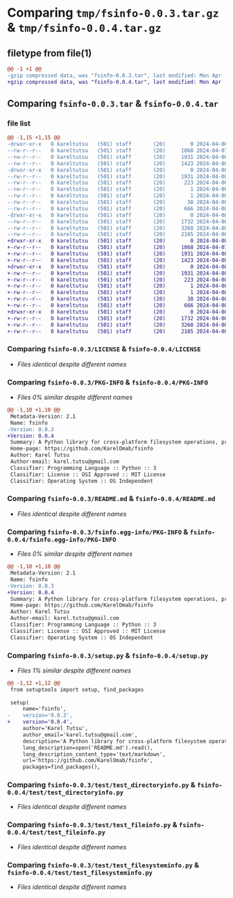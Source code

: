 # Comparing `tmp/fsinfo-0.0.3.tar.gz` & `tmp/fsinfo-0.0.4.tar.gz`

## filetype from file(1)

```diff
@@ -1 +1 @@
-gzip compressed data, was "fsinfo-0.0.3.tar", last modified: Mon Apr  8 02:02:21 2024, max compression
+gzip compressed data, was "fsinfo-0.0.4.tar", last modified: Mon Apr  8 03:48:48 2024, max compression
```

## Comparing `fsinfo-0.0.3.tar` & `fsinfo-0.0.4.tar`

### file list

```diff
@@ -1,15 +1,15 @@
-drwxr-xr-x   0 kareltutsu   (501) staff       (20)        0 2024-04-08 02:02:21.082212 fsinfo-0.0.3/
--rw-r--r--   0 kareltutsu   (501) staff       (20)     1068 2024-04-07 21:12:40.000000 fsinfo-0.0.3/LICENSE
--rw-r--r--   0 kareltutsu   (501) staff       (20)     1931 2024-04-08 02:02:21.081793 fsinfo-0.0.3/PKG-INFO
--rw-r--r--   0 kareltutsu   (501) staff       (20)     1423 2024-04-08 02:02:14.000000 fsinfo-0.0.3/README.md
-drwxr-xr-x   0 kareltutsu   (501) staff       (20)        0 2024-04-08 02:02:21.081348 fsinfo-0.0.3/fsinfo.egg-info/
--rw-r--r--   0 kareltutsu   (501) staff       (20)     1931 2024-04-08 02:02:21.000000 fsinfo-0.0.3/fsinfo.egg-info/PKG-INFO
--rw-r--r--   0 kareltutsu   (501) staff       (20)      223 2024-04-08 02:02:21.000000 fsinfo-0.0.3/fsinfo.egg-info/SOURCES.txt
--rw-r--r--   0 kareltutsu   (501) staff       (20)        1 2024-04-08 02:02:21.000000 fsinfo-0.0.3/fsinfo.egg-info/dependency_links.txt
--rw-r--r--   0 kareltutsu   (501) staff       (20)        1 2024-04-08 02:02:21.000000 fsinfo-0.0.3/fsinfo.egg-info/top_level.txt
--rw-r--r--   0 kareltutsu   (501) staff       (20)       38 2024-04-08 02:02:21.082314 fsinfo-0.0.3/setup.cfg
--rw-r--r--   0 kareltutsu   (501) staff       (20)      666 2024-04-08 02:02:18.000000 fsinfo-0.0.3/setup.py
-drwxr-xr-x   0 kareltutsu   (501) staff       (20)        0 2024-04-08 02:02:21.080581 fsinfo-0.0.3/test/
--rw-r--r--   0 kareltutsu   (501) staff       (20)     1732 2024-04-08 01:32:47.000000 fsinfo-0.0.3/test/test_directoryinfo.py
--rw-r--r--   0 kareltutsu   (501) staff       (20)     3268 2024-04-08 01:32:47.000000 fsinfo-0.0.3/test/test_fileinfo.py
--rw-r--r--   0 kareltutsu   (501) staff       (20)     2185 2024-04-08 01:34:02.000000 fsinfo-0.0.3/test/test_filesysteminfo.py
+drwxr-xr-x   0 kareltutsu   (501) staff       (20)        0 2024-04-08 03:48:48.257102 fsinfo-0.0.4/
+-rw-r--r--   0 kareltutsu   (501) staff       (20)     1068 2024-04-07 21:12:40.000000 fsinfo-0.0.4/LICENSE
+-rw-r--r--   0 kareltutsu   (501) staff       (20)     1931 2024-04-08 03:48:48.256672 fsinfo-0.0.4/PKG-INFO
+-rw-r--r--   0 kareltutsu   (501) staff       (20)     1423 2024-04-08 02:02:14.000000 fsinfo-0.0.4/README.md
+drwxr-xr-x   0 kareltutsu   (501) staff       (20)        0 2024-04-08 03:48:48.256106 fsinfo-0.0.4/fsinfo.egg-info/
+-rw-r--r--   0 kareltutsu   (501) staff       (20)     1931 2024-04-08 03:48:48.000000 fsinfo-0.0.4/fsinfo.egg-info/PKG-INFO
+-rw-r--r--   0 kareltutsu   (501) staff       (20)      223 2024-04-08 03:48:48.000000 fsinfo-0.0.4/fsinfo.egg-info/SOURCES.txt
+-rw-r--r--   0 kareltutsu   (501) staff       (20)        1 2024-04-08 03:48:48.000000 fsinfo-0.0.4/fsinfo.egg-info/dependency_links.txt
+-rw-r--r--   0 kareltutsu   (501) staff       (20)        1 2024-04-08 03:48:48.000000 fsinfo-0.0.4/fsinfo.egg-info/top_level.txt
+-rw-r--r--   0 kareltutsu   (501) staff       (20)       38 2024-04-08 03:48:48.257211 fsinfo-0.0.4/setup.cfg
+-rw-r--r--   0 kareltutsu   (501) staff       (20)      666 2024-04-08 03:48:40.000000 fsinfo-0.0.4/setup.py
+drwxr-xr-x   0 kareltutsu   (501) staff       (20)        0 2024-04-08 03:48:48.255117 fsinfo-0.0.4/test/
+-rw-r--r--   0 kareltutsu   (501) staff       (20)     1732 2024-04-08 01:32:47.000000 fsinfo-0.0.4/test/test_directoryinfo.py
+-rw-r--r--   0 kareltutsu   (501) staff       (20)     3268 2024-04-08 01:32:47.000000 fsinfo-0.0.4/test/test_fileinfo.py
+-rw-r--r--   0 kareltutsu   (501) staff       (20)     2185 2024-04-08 01:34:02.000000 fsinfo-0.0.4/test/test_filesysteminfo.py
```

### Comparing `fsinfo-0.0.3/LICENSE` & `fsinfo-0.0.4/LICENSE`

 * *Files identical despite different names*

### Comparing `fsinfo-0.0.3/PKG-INFO` & `fsinfo-0.0.4/PKG-INFO`

 * *Files 0% similar despite different names*

```diff
@@ -1,10 +1,10 @@
 Metadata-Version: 2.1
 Name: fsinfo
-Version: 0.0.3
+Version: 0.0.4
 Summary: A Python library for cross-platform filesystem operations, providing classes for handling files and directories.
 Home-page: https://github.com/KarelOmab/fsinfo
 Author: Karel Tutsu
 Author-email: karel.tutsu@gmail.com
 Classifier: Programming Language :: Python :: 3
 Classifier: License :: OSI Approved :: MIT License
 Classifier: Operating System :: OS Independent
```

### Comparing `fsinfo-0.0.3/README.md` & `fsinfo-0.0.4/README.md`

 * *Files identical despite different names*

### Comparing `fsinfo-0.0.3/fsinfo.egg-info/PKG-INFO` & `fsinfo-0.0.4/fsinfo.egg-info/PKG-INFO`

 * *Files 0% similar despite different names*

```diff
@@ -1,10 +1,10 @@
 Metadata-Version: 2.1
 Name: fsinfo
-Version: 0.0.3
+Version: 0.0.4
 Summary: A Python library for cross-platform filesystem operations, providing classes for handling files and directories.
 Home-page: https://github.com/KarelOmab/fsinfo
 Author: Karel Tutsu
 Author-email: karel.tutsu@gmail.com
 Classifier: Programming Language :: Python :: 3
 Classifier: License :: OSI Approved :: MIT License
 Classifier: Operating System :: OS Independent
```

### Comparing `fsinfo-0.0.3/setup.py` & `fsinfo-0.0.4/setup.py`

 * *Files 1% similar despite different names*

```diff
@@ -1,12 +1,12 @@
 from setuptools import setup, find_packages
 
 setup(
     name='fsinfo',
-    version='0.0.3',
+    version='0.0.4',
     author='Karel Tutsu',
     author_email='karel.tutsu@gmail.com',
     description='A Python library for cross-platform filesystem operations, providing classes for handling files and directories.',
     long_description=open('README.md').read(),
     long_description_content_type='text/markdown',
     url='https://github.com/KarelOmab/fsinfo',
     packages=find_packages(),
```

### Comparing `fsinfo-0.0.3/test/test_directoryinfo.py` & `fsinfo-0.0.4/test/test_directoryinfo.py`

 * *Files identical despite different names*

### Comparing `fsinfo-0.0.3/test/test_fileinfo.py` & `fsinfo-0.0.4/test/test_fileinfo.py`

 * *Files identical despite different names*

### Comparing `fsinfo-0.0.3/test/test_filesysteminfo.py` & `fsinfo-0.0.4/test/test_filesysteminfo.py`

 * *Files identical despite different names*

